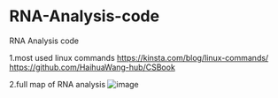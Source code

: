 # RNA-Analysis-code
RNA Analysis code

1.most used linux commands
https://kinsta.com/blog/linux-commands/
https://github.com/HaihuaWang-hub/CSBook



2.full map of RNA analysis
![image](https://user-images.githubusercontent.com/58599570/152659541-ea5d43f9-dbfc-4cff-9d42-d6cfbb301d70.png)
